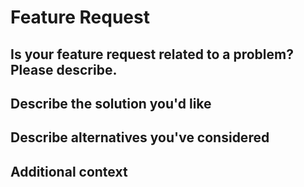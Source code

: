 # Feature Request

## Is your feature request related to a problem? Please describe.

## Describe the solution you'd like

## Describe alternatives you've considered

## Additional context

